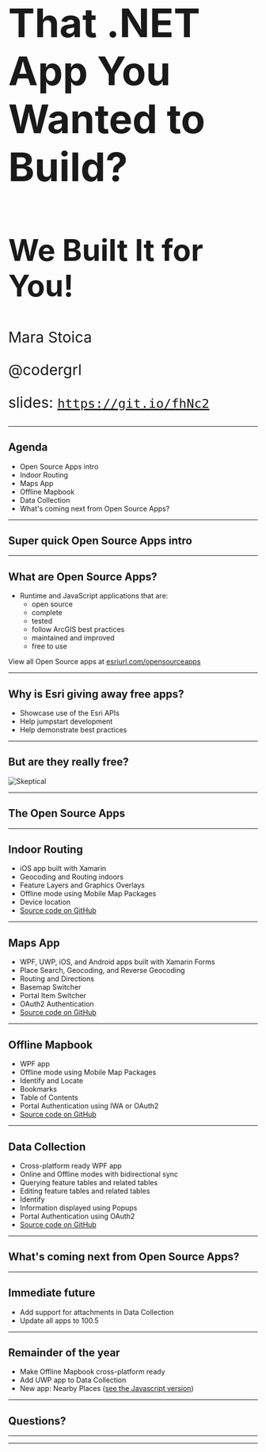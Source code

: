 <!-- .slide: data-background="../reveal.js/img/2019/devsummit/bg-1.png" -->

<h1 style="text-align: left; font-size: 80px;">That .NET App You Wanted to Build?</h1>
<h2 style="text-align: left; font-size: 60px;">We Built It for You!</h2>
<p style="text-align: left; font-size: 30px;">Mara Stoica</p>
<p style="text-align: left; font-size: 30px;">@codergrl</p>
    <p style="text-align: left; font-size: 30px;">slides: <a href="https://git.io/fhNc2"><code>https://git.io/fhNc2</code></a></p>

---

<!-- .slide: data-background="../reveal.js/img/2019/devsummit/bg-2.png" -->

## Agenda

- Open Source Apps intro
- Indoor Routing
- Maps App
- Offline Mapbook
- Data Collection
- What's coming next from Open Source Apps?

---

<!-- .slide: data-background="../reveal.js/img/2019/devsummit/bg-4.png" -->

## Super quick Open Source Apps intro

---

<!-- .slide: data-background="../reveal.js/img/2019/devsummit/bg-3.png" -->

## What are Open Source Apps?

- Runtime and JavaScript applications that are:
    - open source
    - complete
    - tested
    - follow ArcGIS best practices
    - maintained and improved
    - free to use

View all Open Source apps at [esriurl.com/opensourceapps](http://esriurl.com/opensourceapps)

---

<!-- .slide: data-background="../reveal.js/img/2019/devsummit/bg-3.png" -->

## Why is Esri giving away free apps?

- Showcase use of the Esri APIs
- Help jumpstart development
- Help demonstrate best practices

---

<!-- .slide: data-background="../reveal.js/img/2019/devsummit/bg-3.png" -->

## But are they really free?

![Skeptical](https://media.giphy.com/media/teiEDj7iKHYLC/giphy.gif)

---

<!-- .slide: data-background="../reveal.js/img/2019/devsummit/bg-5.png" -->

## The Open Source Apps

---

<!-- .slide: data-background="../reveal.js/img/2019/devsummit/bg-3.png" -->

## Indoor Routing

- iOS app built with Xamarin
- Geocoding and Routing indoors
- Feature Layers and Graphics Overlays 
- Offline mode using Mobile Map Packages
- Device location
- [Source code on GitHub](https://github.com/Esri/indoor-routing-xamarin)

---

<!-- .slide: data-background="../reveal.js/img/2019/devsummit/bg-3.png" -->

## Maps App

- WPF, UWP, iOS, and Android apps built with Xamarin Forms 
- Place Search, Geocoding, and Reverse Geocoding
- Routing and Directions
- Basemap Switcher
- Portal Item Switcher
- OAuth2 Authentication
- [Source code on GitHub](https://github.com/Esri/maps-app-dotnet)

---

<!-- .slide: data-background="../reveal.js/img/2019/devsummit/bg-3.png" -->

## Offline Mapbook

- WPF app
- Offline mode using Mobile Map Packages
- Identify and Locate
- Bookmarks
- Table of Contents
- Portal Authentication using IWA or OAuth2
- [Source code on GitHub](https://github.com/Esri/mapbook-wpf)

---

<!-- .slide: data-background="../reveal.js/img/2019/devsummit/bg-3.png" -->

## Data Collection

- Cross-platform ready WPF app
- Online and Offline modes with bidirectional sync
- Querying feature tables and related tables
- Editing feature tables and related tables
- Identify 
- Information displayed using Popups
- Portal Authentication using OAuth2
- [Source code on GitHub](https://github.com/Esri/data-collection-dotnet)

---

<!-- .slide: data-background="../reveal.js/img/2019/devsummit/bg-6.png" -->

## What's coming next from Open Source Apps?

---

<!-- .slide: data-background="../reveal.js/img/2019/devsummit/bg-3.png" -->

## Immediate future

- Add support for attachments in Data Collection
- Update all apps to 100.5 

---

<!-- .slide: data-background="../reveal.js/img/2019/devsummit/bg-3.png" -->

## Remainder of the year

- Make Offline Mapbook cross-platform ready
- Add UWP app to Data Collection
- New app: Nearby Places ([see the Javascript version](https://arcgis-nearby-js.netlify.com/))


---

<!-- .slide: data-background="../reveal.js/img/2019/devsummit/bg-5.png" -->

## Questions?

---

<!-- .slide: data-background="../reveal.js/img/2019/devsummit/bg-esri.png" -->

---

<!-- .slide: data-background="../reveal.js/img/2019/devsummit/bg-rating.png" -->
